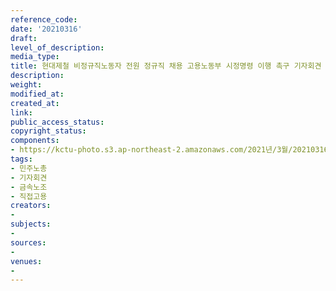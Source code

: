 ```yaml
---
reference_code: 
date: '20210316'
draft: 
level_of_description: 
media_type: 
title: 현대제철 비정규직노동자 전원 정규직 채용 고용노동부 시정명령 이행 촉구 기자회견
description: 
weight: 
modified_at: 
created_at: 
link: 
public_access_status: 
copyright_status: 
components:
- https://kctu-photo.s3.ap-northeast-2.amazonaws.com/2021년/3월/20210316-현대제철+비정규직노동자+전원+정규직+채용+고용노동부+시정명령+이행+촉구+기자회견_민주노총_기자회견_금속노조_직접고용/_1DX0072.jpg
tags:
- 민주노총
- 기자회견
- 금속노조
- 직접고용
creators:
- 
subjects:
- 
sources:
- 
venues:
- 
---
```

